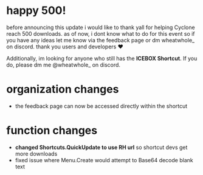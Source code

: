 # happy 500!
before announcing this update i would like to thank yall for helping Cyclone reach 500 downloads. as of now, i dont know what to do for this event so if you have any ideas let me know via the feedback page or dm wheatwhole_ on discord. thank you users and developers ❤️

Additionally, im looking for anyone who still has the **ICEBOX Shortcut**. If you do, please dm me @wheatwhole_ on discord.
# organization changes
- the feedback page can now be accessed directly within the shortcut
# function changes
- **changed Shortcuts.QuickUpdate to use RH url** so shortcut devs get more downloads 
- fixed issue where Menu.Create would attempt to Base64 decode blank text
